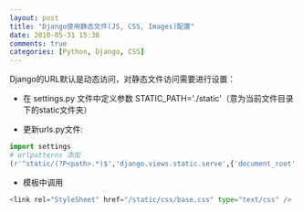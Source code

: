 ```yaml
---
layout: post
title: "Django使用静态文件(JS, CSS, Images)配置"
date: 2010-05-31 15:38
comments: true
categories: [Python, Django, CSS]
---
```

Django的URL默认是动态访问，对静态文件访问需要进行设置：

*  在 settings.py 文件中定义参数 STATIC_PATH='./static'（意为当前文件目录下的static文件夹）

*  更新urls.py文件:

``` python
import settings
# urlpatterns 添加
(r'^static/(?P<path>.*)$','django.views.static.serve',{'document_root': settings.STATIC_PATH})
```

*  模板中调用
``` python
<link rel="StyleSheet" href="/static/css/base.css" type="text/css" />
```
